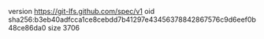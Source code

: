 version https://git-lfs.github.com/spec/v1
oid sha256:b3eb40adfcca1ce8cebdd7b41297e43456378842867576c9d6eef0b48ce86da0
size 3706

